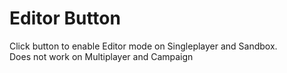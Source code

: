 # Editor Button
Click button to enable Editor mode on Singleplayer and Sandbox.
<br>Does not work on Multiplayer and Campaign
